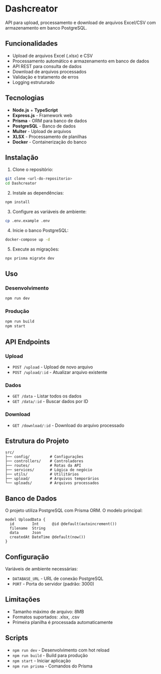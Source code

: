 # Dashcreator

API para upload, processamento e download de arquivos Excel/CSV com armazenamento em banco PostgreSQL.

## Funcionalidades

- Upload de arquivos Excel (.xlsx) e CSV
- Processamento automático e armazenamento em banco de dados
- API REST para consulta de dados
- Download de arquivos processados
- Validação e tratamento de erros
- Logging estruturado

## Tecnologias

- **Node.js** + **TypeScript**
- **Express.js** - Framework web
- **Prisma** - ORM para banco de dados
- **PostgreSQL** - Banco de dados
- **Multer** - Upload de arquivos
- **XLSX** - Processamento de planilhas
- **Docker** - Containerização do banco

## Instalação

1. Clone o repositório:
```bash
git clone <url-do-repositorio>
cd Dashcreator
```

2. Instale as dependências:
```bash
npm install
```

3. Configure as variáveis de ambiente:
```bash
cp .env.example .env
```

4. Inicie o banco PostgreSQL:
```bash
docker-compose up -d
```

5. Execute as migrações:
```bash
npx prisma migrate dev
```

## Uso

### Desenvolvimento
```bash
npm run dev
```

### Produção
```bash
npm run build
npm start
```

## API Endpoints

### Upload
- `POST /upload` - Upload de novo arquivo
- `POST /upload/:id` - Atualizar arquivo existente

### Dados
- `GET /data` - Listar todos os dados
- `GET /data/:id` - Buscar dados por ID

### Download
- `GET /download/:id` - Download do arquivo processado

## Estrutura do Projeto

```
src/
├── config/         # Configurações
├── controllers/    # Controladores
├── routes/         # Rotas da API
├── services/       # Lógica de negócio
├── utils/          # Utilitários
├── upload/         # Arquivos temporários
└── uploads/        # Arquivos processados
```

## Banco de Dados

O projeto utiliza PostgreSQL com Prisma ORM. O modelo principal:

```prisma
model UploadData {
  id        Int      @id @default(autoincrement())
  filename  String
  data      Json
  createdAt DateTime @default(now())
}
```

## Configuração

Variáveis de ambiente necessárias:
- `DATABASE_URL` - URL de conexão PostgreSQL
- `PORT` - Porta do servidor (padrão: 3000)

## Limitações

- Tamanho máximo de arquivo: 8MB
- Formatos suportados: .xlsx, .csv
- Primeira planilha é processada automaticamente

## Scripts

- `npm run dev` - Desenvolvimento com hot reload
- `npm run build` - Build para produção
- `npm start` - Iniciar aplicação
- `npm run prisma` - Comandos do Prisma